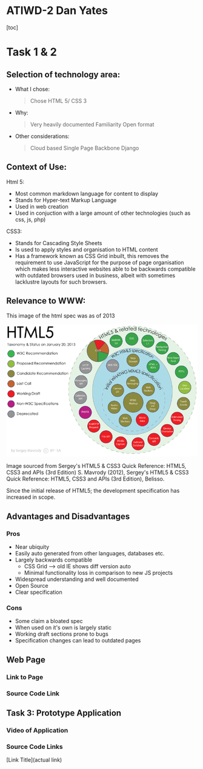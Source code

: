 # ATIWD-2 Dan Yates

[toc]

# Task 1 & 2

## Selection of technology area:

* What I chose:

  > Chose HTML 5/ CSS 3 

* Why:

  > Very heavily documented
  > Familiarity
  > Open format

* Other considerations:

  > Cloud based
  > Single Page
  > Backbone
  > Django

## Context of Use:

Html 5:

* Most common markdown language for content to display
* Stands for Hyper-text Markup Language
* Used in web creation
* Used in conjuction with a large amount of other technologies (such as css, js, php)

CSS3:

* Stands for Cascading Style Sheets
* Is used to apply styles and organisation to HTML content
* Has a framework known as CSS Grid inbuilt, this removes the requirement to use JavaScript for the purpose of page organisation which makes less interactive websites able to be backwards compatible with outdated browsers used in business, albeit with sometimes lacklustre layouts for such browsers.

## Relevance to WWW:

This image of the html spec was as of 2013

<img src="doc.resources\related_tech.png" alt="Related Tech">

Image sourced from Sergey's HTML5 & CSS3 Quick Reference: HTML5, CSS3 and APIs (3rd Edition)
S. Mavrody (2012), Sergey's HTML5 & CSS3 Quick Reference: HTML5, CSS3 and APIs (3rd Edition), Belisso.

Since the initial release of HTML5; the development specification has increased in scope.

## Advantages and Disadvantages

### Pros

* Near ubiquity
* Easily auto generated from other languages, databases etc.
* Largely backwards compatible
  * CSS Grid --> old IE shows diff version auto
  * Minimal functionality loss in comparison to new JS projects
* Widespread understanding and well documented
* Open Source
* Clear specification

### Cons

* Some claim a bloated spec
* When used on it's own is largely static
* Working draft sections prone to bugs
* Specification changes can lead to outdated pages

## Web Page

### Link to Page



### Source Code Link



## Task 3: Prototype Application

### Video of Application

### Source Code Links

[Link Title](actual link)







